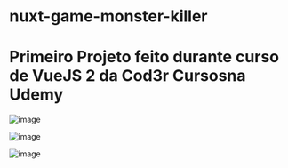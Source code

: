 # nuxt-game-monster-killer

<h1>
Primeiro Projeto feito durante curso de VueJS 2 da Cod3r Cursosna Udemy
</h1>
  
  
![image](https://user-images.githubusercontent.com/60307596/155350671-77bbbffc-122e-4899-9e44-2a05fa80a20f.png)

![image](https://user-images.githubusercontent.com/60307596/155350831-6d770e97-4513-49ee-bce1-d5e727bee885.png)

![image](https://user-images.githubusercontent.com/60307596/155350873-61c0cc80-932b-47fb-a3e2-cd78010cf224.png)
